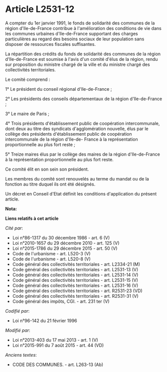 # Article L2531-12

A compter du 1er janvier 1991, le fonds de solidarité des communes de la région d'Ile-de-France contribue à l'amélioration
des conditions de vie dans les communes urbaines d'Ile-de-France supportant des charges particulières au regard des besoins
sociaux de leur population sans disposer de ressources fiscales suffisantes. 

La répartition des crédits du fonds de solidarité des communes de la région d'Ile-de-France est soumise à l'avis d'un comité
d'élus de la région, rendu sur proposition du ministre chargé de la ville et du ministre chargé des collectivités
territoriales. 

Le comité comprend : 

1° Le président du conseil régional d'Ile-de-France ; 

2° Les présidents des conseils départementaux de la région d'Ile-de-France ; 

3° Le maire de Paris ; 

4° Trois présidents d'établissement public de coopération intercommunale, dont deux au titre des syndicats d'agglomération
nouvelle, élus par le collège des présidents d'établissement public de coopération intercommunale de la région d'Ile-de-
France à la représentation proportionnelle au plus fort reste ; 

5° Treize maires élus par le collège des maires de la région d'Ile-de-France à la représentation proportionnelle au plus fort
reste. 

Ce comité élit en son sein son président. 

Les membres du comité sont renouvelés au terme du mandat ou de la fonction au titre duquel ils ont été désignés. 

Un décret en Conseil d'Etat définit les conditions d'application du présent article.

**Nota:**



**Liens relatifs à cet article**

_Cité par_:

  - Loi n°86-1317 du 30 décembre 1986 - art. 6 (V)
  - Loi n°2010-1657 du 29 décembre 2010 - art. 125 (V)
  - Loi n°2015-1786 du 29 décembre 2015 - art. 50 (V)
  - Code de l'urbanisme - art. L520-3 (V)
  - Code de l'urbanisme - art. L520-8 (V)
  - Code général des collectivités territoriales - art. L2334-21 (M)
  - Code général des collectivités territoriales - art. L2531-13 (V)
  - Code général des collectivités territoriales - art. L2531-14 (V)
  - Code général des collectivités territoriales - art. L2531-15 (V)
  - Code général des collectivités territoriales - art. L2531-16 (V)
  - Code général des collectivités territoriales - art. R2531-23 (VD)
  - Code général des collectivités territoriales - art. R2531-31 (V)
  - Code général des impôts, CGI. - art. 231 ter (V)

_Codifié par_:

  - Loi n°96-142 du 21 février 1996

_Modifié par_:

  - Loi n°2013-403 du 17 mai 2013 - art. 1 (V)
  - Loi n°2015-991 du 7 août 2015 - art. 44 (VD)

_Anciens textes_:

  - CODE DES COMMUNES. - art. L263-13 (Ab)
